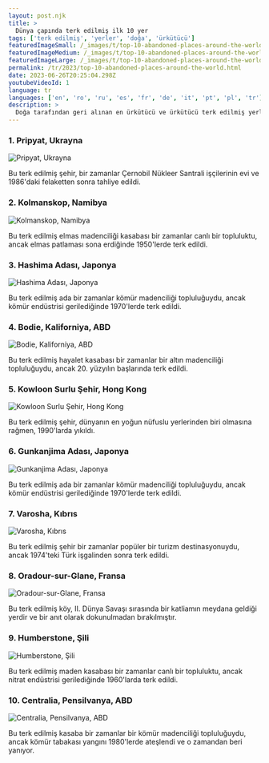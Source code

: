 ```yaml
---
layout: post.njk
title: >
  Dünya çapında terk edilmiş ilk 10 yer
tags: ['terk edilmiş', 'yerler', 'doğa', 'ürkütücü']
featuredImageSmall: /_images/t/top-10-abandoned-places-around-the-world-cover-tr-small.webp
featuredImageMedium: /_images/t/top-10-abandoned-places-around-the-world-cover-tr-medium.webp
featuredImageLarge: /_images/t/top-10-abandoned-places-around-the-world-cover-tr-large.webp
permalink: /tr/2023/top-10-abandoned-places-around-the-world.html
date: 2023-06-26T20:25:04.298Z
youtubeVideoId: 1
language: tr
languages: ['en', 'ro', 'ru', 'es', 'fr', 'de', 'it', 'pt', 'pl', 'tr']
description: >
  Doğa tarafından geri alınan en ürkütücü ve ürkütücü terk edilmiş yerleri keşfedin.
---
```


### 1. Pripyat, Ukrayna

![Pripyat, Ukrayna](/_images/0/0a3ff15f1a711d913652f01b57238742-medium.webp)

Bu terk edilmiş şehir, bir zamanlar Çernobil Nükleer Santrali işçilerinin evi ve 1986'daki felaketten sonra tahliye edildi.

### 2. Kolmanskop, Namibya

![Kolmanskop, Namibya](/_images/3/343cbeccc4ba7b9193d00360a67f67d5-medium.webp)

Bu terk edilmiş elmas madenciliği kasabası bir zamanlar canlı bir topluluktu, ancak elmas patlaması sona erdiğinde 1950'lerde terk edildi.

### 3. Hashima Adası, Japonya

![Hashima Adası, Japonya](/_images/7/7f221315f73d6afbd692fc02382ed328-medium.webp)

Bu terk edilmiş ada bir zamanlar kömür madenciliği topluluğuydu, ancak kömür endüstrisi gerilediğinde 1970'lerde terk edildi.

### 4. Bodie, Kaliforniya, ABD

![Bodie, Kaliforniya, ABD](/_images/0/0e07e8dacdc91b186ca1999e85fa0e11-medium.webp)

Bu terk edilmiş hayalet kasabası bir zamanlar bir altın madenciliği topluluğuydu, ancak 20. yüzyılın başlarında terk edildi.

### 5. Kowloon Surlu Şehir, Hong Kong

![Kowloon Surlu Şehir, Hong Kong](/_images/0/098e91c86883e9eb78449f43ea7c83f6-medium.webp)

Bu terk edilmiş şehir, dünyanın en yoğun nüfuslu yerlerinden biri olmasına rağmen, 1990'larda yıkıldı.

### 6. Gunkanjima Adası, Japonya

![Gunkanjima Adası, Japonya](/_images/7/7f221315f73d6afbd692fc02382ed328-medium.webp)

Bu terk edilmiş ada bir zamanlar kömür madenciliği topluluğuydu, ancak kömür endüstrisi gerilediğinde 1970'lerde terk edildi.

### 7. Varosha, Kıbrıs

![Varosha, Kıbrıs](/_images/8/8341e62635e44a0360c0a5812a342be5-medium.webp)

Bu terk edilmiş şehir bir zamanlar popüler bir turizm destinasyonuydu, ancak 1974'teki Türk işgalinden sonra terk edildi.

### 8. Oradour-sur-Glane, Fransa

![Oradour-sur-Glane, Fransa](/_images/d/d64e45c2eedb9020ecd86fd7bd4d8fde-medium.webp)

Bu terk edilmiş köy, II. Dünya Savaşı sırasında bir katliamın meydana geldiği yerdir ve bir anıt olarak dokunulmadan bırakılmıştır.

### 9. Humberstone, Şili

![Humberstone, Şili](/_images/0/0d2f2e6aa33278f6f13defe425b8daa1-medium.webp)

Bu terk edilmiş maden kasabası bir zamanlar canlı bir topluluktu, ancak nitrat endüstrisi gerilediğinde 1960'larda terk edildi.

### 10. Centralia, Pensilvanya, ABD

![Centralia, Pensilvanya, ABD](/_images/a/a18c6131fff9851512fb884a7e06f26c-medium.webp)

Bu terk edilmiş kasaba bir zamanlar bir kömür madenciliği topluluğuydu, ancak kömür tabakası yangını 1980'lerde ateşlendi ve o zamandan beri yanıyor.

